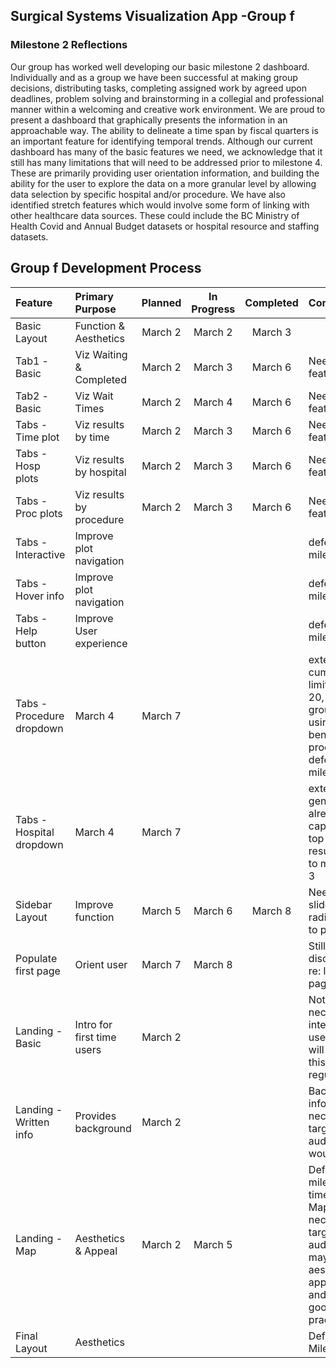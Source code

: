 ## Surgical Systems Visualization App -Group f 

### Milestone 2 Reflections
Our group has worked well developing our basic milestone 2 dashboard.  Individually and as a group we have been successful at making group decisions, distributing tasks, completing assigned work by agreed upon deadlines, problem solving and brainstorming in a collegial and professional manner within a welcoming and creative work environment.  We are proud to present a dashboard that graphically presents the information in an approachable way.  The ability to delineate a time span by fiscal quarters is an important feature for identifying temporal trends. Although our current dashboard has many of the basic features we need, we acknowledge that it still has many limitations that will need to be addressed prior to milestone 4. These are primarily providing user orientation information, and building the ability for the user to explore the data on a more granular level by allowing data selection by specific hospital and/or procedure. We have also identified stretch features which would involve some form of linking with other healthcare data sources.  These could include the BC Ministry of Health Covid and Annual Budget datasets or hospital resource and staffing datasets.




## Group f Development Process
| Feature | Primary Purpose | Planned | In Progress | Completed | Comments |
| :------ |:------- | :-----: | :---------: | :-------: | :------- |
| Basic Layout | Function & Aesthetics | March 2 | March 2 | March 3 | |
| Tab1 -Basic|Viz Waiting & Completed|March 2| March 3|March 6| Need time feature to link|
| Tab2 -Basic|Viz Wait Times| March 2 | March 4 | March 6| Need time feature to link|
| Tabs -Time plot| Viz results by time |March 2| March 3|March 6| Need time feature to link|
| Tabs -Hosp plots| Viz results by hospital|March 2| March 3|March 6| Need time feature to link|
| Tabs -Proc plots| Viz results by procedure |March 2| March 3|March 6|Need time feature to link|
| Tabs -Interactive|Improve plot navigation||||defer to milestone 4|
| Tabs -Hover info |Improve plot navigation||||defer to milestone 4|
| Tabs -Help button|Improve User experience||||defer to milestone 4|
| Tabs -Procedure dropdown|March 4|March 7|||extensive list, cumbersome. limit to top 20, consider groupings or using only benchmarked procedures, defer to milestone 3|
| Tabs -Hospital dropdown |March 4|March 7|||extensive list, generally already captured in top 20 results, defer to milestone 3|
| Sidebar Layout | Improve function | March 5 | March 6 | March 8|Need to link slidebar and radiobuttons to plots|
| Populate first page|Orient user|March 7|March 8 ||Still in discussion re: landing page vs tab1|
|Landing -Basic|Intro for first time users|March 2|||Not necessary for intended users who will be using this page regularly|
|Landing -Written info|Provides background|March 2|||Background info not necessary for target audience but would |
|Landing -Map|Aesthetics & Appeal|March 2| March 5||Defer to milestone 4 if time permist. Map is not necessary for target audience but may be aesthetically appealing and would be good practice|
| Final Layout | Aesthetics | | | | Defer to Milestone 4 |

